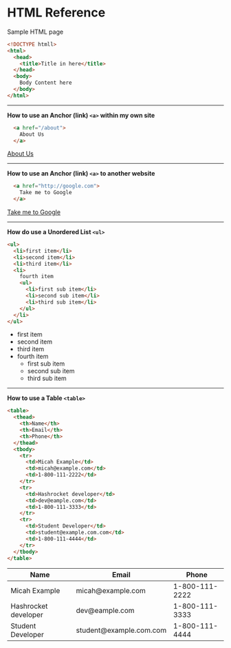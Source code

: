 # HTML Reference

Sample HTML page
```html
<!DOCTYPE htmll>
<html>
  <head>
    <title>Title in here</title>
  </head>
  <body>
    Body Content here
  </body>
</html>
```

---

__How to use an Anchor (link) `<a>` within my own site__
```html
  <a href="/about">
    About Us
  </a>
```
<a href="/about">
  About Us
</a>

---

__How to use an Anchor (link) `<a>` to another website__
```html
  <a href="http://google.com">
    Take me to Google
  </a>
```
<a href="http://google.com">
  Take me to Google
</a>

---

__How do use a Unordered List `<ul>`__

```html
<ul>
  <li>first item</li>
  <li>second item</li>
  <li>third item</li>
  <li>
    fourth item
    <ul>
      <li>first sub item</li>
      <li>second sub item</li>
      <li>third sub item</li>
    </ul>
  </li>
</ul>
```
<ul>
  <li>first item</li>
  <li>second item</li>
  <li>third item</li>
  <li>
    fourth item
    <ul>
      <li>first sub item</li>
      <li>second sub item</li>
      <li>third sub item</li>
    </ul>
  </li>
</ul>

---

__How to use a Table `<table>`__
```html
<table>
  <thead>
    <th>Name</th>
    <th>Email</th>
    <th>Phone</th>
  </thead>
  <tbody>
    <tr>
      <td>Micah Example</td>
      <td>micah@example.com</td>
      <td>1-800-111-2222</td>
    </tr>
    <tr>
      <td>Hashrocket developer</td>
      <td>dev@eample.com</td>
      <td>1-800-111-3333</td>
    </tr>
    <tr>
      <td>Student Developer</td>
      <td>student@example.com.com</td>
      <td>1-800-111-4444</td>
    </tr>
  </tbody>
</table>
```
<table>
  <thead>
    <th>Name</th>
    <th>Email</th>
    <th>Phone</th>
  </thead>
  <tbody>
    <tr>
      <td>Micah Example</td>
      <td>micah@example.com</td>
      <td>1-800-111-2222</td>
    </tr>
    <tr>
      <td>Hashrocket developer</td>
      <td>dev@eample.com</td>
      <td>1-800-111-3333</td>
    </tr>
    <tr>
      <td>Student Developer</td>
      <td>student@example.com.com</td>
      <td>1-800-111-4444</td>
    </tr>
  </tbody>
</table>
